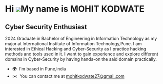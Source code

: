 Hi ![](https://user-images.githubusercontent.com/18350557/176309783-0785949b-9127-417c-8b55-ab5a4333674e.gif)My name is MOHIT KODWATE
=====================================================================================================================================
  ## Cyber Security Enthusiast



2024 Graduate in Bachelor of Engineering in Information Technology as my major at International Institute of Information Technology,Pune. 
I am interested in Ethical Hacking and Cyber-Security as I practice hacking methods and tools used in it. 
I want to gain experience and explore different domains in Cyber-Security by having hands-on the said domain practically.

* 🌍  I'm based in Pune,India
* ✉️  You can contact me at [mohitkodwate27@gmail.com](mailto:mohitkodwate27@gmail.com)


